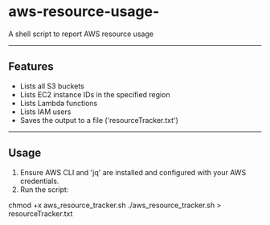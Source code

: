 # aws-resource-usage-
A shell script to report AWS resource usage

---

## Features

- Lists all S3 buckets
- Lists EC2 instance IDs in the specified region
- Lists Lambda functions
- Lists IAM users
- Saves the output to a file ('resourceTracker.txt')

---

## Usage

1. Ensure AWS CLI and 'jq' are installed and configured with your AWS credentials.
2. Run the script:

chmod +x aws_resource_tracker.sh
./aws_resource_tracker.sh > resourceTracker.txt
